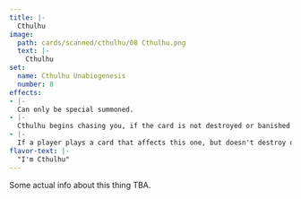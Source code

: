 ```yaml
---
title: |-
  Cthulhu
image: 
  path: cards/scanned/cthulhu/08 Cthulhu.png
  text: |-
    Cthulhu
set:
  name: Cthulhu Unabiogenesis
  number: 8
effects: 
- |-
  Can only be special summoned.
- |-
  Cthulhu begins chasing you, if the card is not destroyed or banished in 3 rounds, you lose.
- |-
  If a player plays a card that affects this one, but doesn't destroy or banish it, they go insane. (cards you play must be chosen randomly)
flavor-text: |-
  "I'm Cthulhu"
---
```

Some actual info about this thing TBA.
